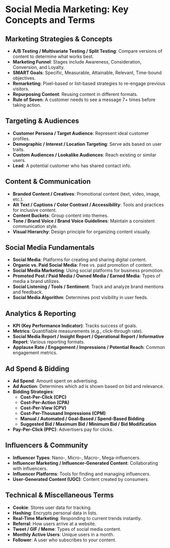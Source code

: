 # Social Media Marketing: Key Concepts and Terms

## Marketing Strategies & Concepts

- **A/B Testing / Multivariate Testing / Split Testing**: Compare versions of content to determine what works best.
- **Marketing Funnel**: Stages include Awareness, Consideration, Conversion, and Loyalty.
- **SMART Goals**: Specific, Measurable, Attainable, Relevant, Time-bound objectives.
- **Remarketing**: Pixel-based or list-based strategies to re-engage previous visitors.
- **Repurposing Content**: Reusing content in different formats.
- **Rule of Seven**: A customer needs to see a message 7+ times before taking action.

## Targeting & Audiences

- **Customer Persona / Target Audience**: Represent ideal customer profiles.
- **Demographic / Interest / Location Targeting**: Serve ads based on user traits.
- **Custom Audiences / Lookalike Audiences**: Reach existing or similar users.
- **Lead**: A potential customer who has shared contact info.

## Content & Communication

- **Branded Content / Creatives**: Promotional content (text, video, image, etc.).
- **Alt Text / Captions / Color Contrast / Accessibility**: Tools and practices for inclusive content.
- **Content Buckets**: Group content into themes.
- **Tone / Brand Voice / Brand Voice Guidelines**: Maintain a consistent communication style.
- **Visual Hierarchy**: Design principle for organizing content visually.

## Social Media Fundamentals

- **Social Media**: Platforms for creating and sharing digital content.
- **Organic vs. Paid Social Media**: Free vs. paid promotion of content.
- **Social Media Marketing**: Using social platforms for business promotion.
- **Promoted Post / Paid Media / Owned Media / Earned Media**: Types of media a brand utilizes.
- **Social Listening / Tools / Sentiment**: Track and analyze brand mentions and feedback.
- **Social Media Algorithm**: Determines post visibility in user feeds.

## Analytics & Reporting

- **KPI (Key Performance Indicator)**: Tracks success of goals.
- **Metrics**: Quantifiable measurements (e.g., click-through rate).
- **Social Media Report / Insight Report / Operational Report / Informative Report**: Various reporting formats.
- **Applause Rate / Engagement / Impressions / Potential Reach**: Common engagement metrics.

## Ad Spend & Bidding

- **Ad Spend**: Amount spent on advertising.
- **Ad Auction**: Determines which ad is shown based on bid and relevance.
- **Bidding Strategies**:
  - **Cost-Per-Click (CPC)**
  - **Cost-Per-Action (CPA)**
  - **Cost-Per-View (CPV)**
  - **Cost-Per-Thousand Impressions (CPM)**
  - **Manual / Automated / Goal-Based / Spend-Based Bidding**
  - **Suggested Bid / Maximum Bid / Minimum Bid / Bid Modification**
- **Pay-Per-Click (PPC)**: Advertisers pay for clicks.

## Influencers & Community

- **Influencer Types**: Nano-, Micro-, Macro-, Mega-influencers.
- **Influencer Marketing / Influencer-Generated Content**: Collaborating with influencers.
- **Influencer Platforms**: Tools for finding and managing influencers.
- **User-Generated Content (UGC)**: Content created by consumers.

## Technical & Miscellaneous Terms

- **Cookie**: Stores user data for tracking.
- **Hashing**: Encrypts personal data in lists.
- **Real-Time Marketing**: Responding to current trends instantly.
- **Referral**: How users arrive at a website.
- **Tweet / GIF / Meme**: Types of social media content.
- **Monthly Active Users**: Unique users in a month.
- **Follower**: A user who subscribes to your content.
